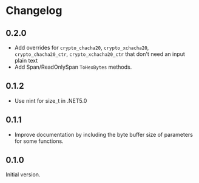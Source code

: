 # Changelog

## 0.2.0
- Add overrides for `crypto_chacha20`, `crypto_xchacha20`, `crypto_chacha20_ctr`, `crypto_xchacha20_ctr` that don't need an input plain text
- Add Span/ReadOnlySpan `ToHexBytes` methods.

## 0.1.2
- Use nint for size_t in .NET5.0

## 0.1.1

- Improve documentation by including the byte buffer size of parameters for some functions.

## 0.1.0

Initial version.